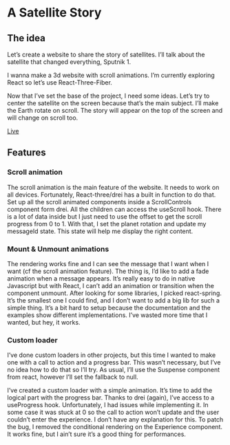 # A Satellite Story

## The idea

Let’s create a website to share the story of satellites. I’ll talk about the satellite that changed everything, Sputnik 1.

I wanna make a 3d website with scroll animations. I’m currently exploring React so let’s use React-Three-Fiber.

Now that I’ve set the base of the project, I need some ideas. Let’s try to center the satellite on the screen because that’s the main subject. I’ll make the Earth rotate on scroll. The story will appear on the top of the screen and will change on scroll too.

[Live](https://satellite-story.netlify.app/)

## Features

### Scroll animation

The scroll animation is the main feature of the website. It needs to work on all devices. Fortunately, React-three/drei has a built in function to do that. Set up all the scroll animated components inside a ScrollControls component form drei. All the children can access the useScroll hook. There is a lot of data inside but I just need to use the offset to get the scroll progress from 0 to 1. With that, I set the planet rotation and update my messageId state. This state will help me display the right content.

### Mount & Unmount animations

The rendering works fine and I can see the message that I want when I want (cf the scroll animation feature). The thing is, I’d like to add a fade animation when a message appears. It’s really easy to do in native Javascript but with React, I can’t add an animation or transition when the component unmount. After looking for some libraries, I picked react-spring. It’s the smallest one I could find, and I don’t want to add a big lib for such a simple thing. It’s a bit hard to setup because the documentation and the examples show different implementations. I’ve wasted more time that I wanted, but hey, it works.

### Custom loader

I’ve done custom loaders in other projects, but this time I wanted to make one with a call to action and a progress bar. This wasn’t necessary, but I’ve no idea how to do that so I’ll try. As usual, I’ll use the Suspense component from react, however I’ll set the fallback to null.

I’ve created a custom loader with a simple animation. It’s time to add the logical part with the progress bar. Thanks to drei (again), I’ve access to a useProgress hook. Unfortunately, I had issues while implementing it. In some case it was stuck at 0 so the call to action won’t update and the user couldn’t enter the experience. I don’t have any explanation for this. To patch the bug, I removed the conditional rendering on the Experience component. It works fine, but I ain’t sure it’s a good thing for performances.
